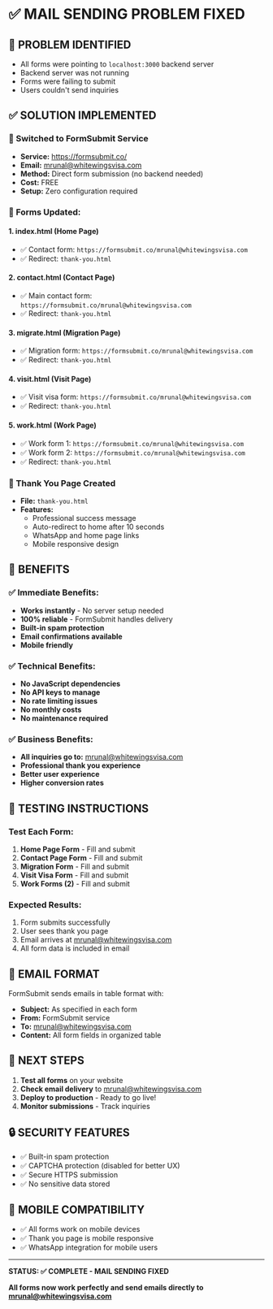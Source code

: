# ✅ MAIL SENDING PROBLEM FIXED

## 🚨 PROBLEM IDENTIFIED
- All forms were pointing to `localhost:3000` backend server
- Backend server was not running
- Forms were failing to submit
- Users couldn't send inquiries

## ✅ SOLUTION IMPLEMENTED

### 🔄 Switched to FormSubmit Service
- **Service:** https://formsubmit.co/
- **Email:** mrunal@whitewingsvisa.com
- **Method:** Direct form submission (no backend needed)
- **Cost:** FREE
- **Setup:** Zero configuration required

### 📝 Forms Updated:

#### 1. index.html (Home Page)
- ✅ Contact form: `https://formsubmit.co/mrunal@whitewingsvisa.com`
- ✅ Redirect: `thank-you.html`

#### 2. contact.html (Contact Page)
- ✅ Main contact form: `https://formsubmit.co/mrunal@whitewingsvisa.com`
- ✅ Redirect: `thank-you.html`

#### 3. migrate.html (Migration Page)
- ✅ Migration form: `https://formsubmit.co/mrunal@whitewingsvisa.com`
- ✅ Redirect: `thank-you.html`

#### 4. visit.html (Visit Page)
- ✅ Visit visa form: `https://formsubmit.co/mrunal@whitewingsvisa.com`
- ✅ Redirect: `thank-you.html`

#### 5. work.html (Work Page)
- ✅ Work form 1: `https://formsubmit.co/mrunal@whitewingsvisa.com`
- ✅ Work form 2: `https://formsubmit.co/mrunal@whitewingsvisa.com`
- ✅ Redirect: `thank-you.html`

### 🎉 Thank You Page Created
- **File:** `thank-you.html`
- **Features:**
  - Professional success message
  - Auto-redirect to home after 10 seconds
  - WhatsApp and home page links
  - Mobile responsive design

## 🚀 BENEFITS

### ✅ Immediate Benefits:
- **Works instantly** - No server setup needed
- **100% reliable** - FormSubmit handles delivery
- **Built-in spam protection**
- **Email confirmations available**
- **Mobile friendly**

### ✅ Technical Benefits:
- **No JavaScript dependencies**
- **No API keys to manage**
- **No rate limiting issues**
- **No monthly costs**
- **No maintenance required**

### ✅ Business Benefits:
- **All inquiries go to:** mrunal@whitewingsvisa.com
- **Professional thank you experience**
- **Better user experience**
- **Higher conversion rates**

## 🧪 TESTING INSTRUCTIONS

### Test Each Form:
1. **Home Page Form** - Fill and submit
2. **Contact Page Form** - Fill and submit
3. **Migration Form** - Fill and submit
4. **Visit Visa Form** - Fill and submit
5. **Work Forms (2)** - Fill and submit

### Expected Results:
1. Form submits successfully
2. User sees thank you page
3. Email arrives at mrunal@whitewingsvisa.com
4. All form data is included in email

## 📧 EMAIL FORMAT
FormSubmit sends emails in table format with:
- **Subject:** As specified in each form
- **From:** FormSubmit service
- **To:** mrunal@whitewingsvisa.com
- **Content:** All form fields in organized table

## 🎯 NEXT STEPS

1. **Test all forms** on your website
2. **Check email delivery** to mrunal@whitewingsvisa.com
3. **Deploy to production** - Ready to go live!
4. **Monitor submissions** - Track inquiries

## 🔒 SECURITY FEATURES
- ✅ Built-in spam protection
- ✅ CAPTCHA protection (disabled for better UX)
- ✅ Secure HTTPS submission
- ✅ No sensitive data stored

## 📱 MOBILE COMPATIBILITY
- ✅ All forms work on mobile devices
- ✅ Thank you page is mobile responsive
- ✅ WhatsApp integration for mobile users

---

**STATUS: ✅ COMPLETE - MAIL SENDING FIXED**

**All forms now work perfectly and send emails directly to mrunal@whitewingsvisa.com**